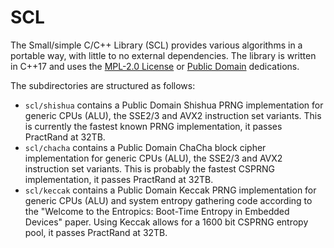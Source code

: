 
# SCL

The Small/simple C/C++ Library (SCL) provides various algorithms in a portable way, with little to no external dependencies.
The library is written in C++17 and uses the [MPL-2.0 License](http://mozilla.org/MPL/2.0) or [Public Domain](https://unlicense.org/UNLICENSE) dedications.

The subdirectories are structured as follows:

* `scl/shishua` contains a Public Domain Shishua PRNG implementation for generic CPUs (ALU), the SSE2/3 and AVX2 instruction set variants.
  This is currently the fastest known PRNG implementation, it passes PractRand at 32TB.
* `scl/chacha` contains a Public Domain ChaCha block cipher implementation for generic CPUs (ALU), the SSE2/3 and AVX2 instruction set variants.
  This is probably the fastest CSPRNG implementation, it passes PractRand at 32TB.
* `scl/keccak` contains a Public Domain Keccak PRNG implementation for generic CPUs (ALU) and system entropy gathering code according to the
  "Welcome to the Entropics: Boot-Time Entropy in Embedded Devices" paper.
  Using Keccak allows for a 1600 bit CSPRNG entropy pool, it passes PractRand at 32TB.
